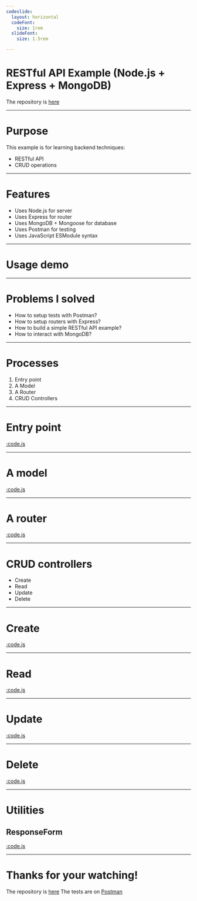 ```yaml
---
codeslide:
  layout: horizontal
  codeFont:
    size: 1rem
  slideFont:
    size: 1.5rem

---
```

# RESTful API Example (Node.js + Express + MongoDB)

The repository is [here](https://github.com/AsherJingkongChen/NEM-REST-API-Example.git)

---
# Purpose

This example is for learning backend techniques:
- RESTful API
- CRUD operations

---
# Features

- Uses Node.js for server
- Uses Express for router
- Uses MongoDB + Mongoose for database
- Uses Postman for testing
- Uses JavaScript ESModule syntax

---
# Usage demo

---
# Problems I solved

- How to setup tests with Postman?
- How to setup routers with Express?
- How to build a simple RESTful API example?
- How to interact with MongoDB?

---
# Processes

1. Entry point
2. A Model
3. A Router
4. CRUD Controllers

---
# Entry point

[:code.js](https://raw.githubusercontent.com/AsherJingkongChen/NEM-REST-API-Example/main/index.js)

---
# A model

[:code.js](https://raw.githubusercontent.com/AsherJingkongChen/NEM-REST-API-Example/main/models/Card/CardModel.js)

---
# A router

[:code.js](https://raw.githubusercontent.com/AsherJingkongChen/NEM-REST-API-Example/main/routers/Card/CardRouter.js)

---
# CRUD controllers

- Create
- Read
- Update
- Delete

---
# Create

[:code.js](https://raw.githubusercontent.com/AsherJingkongChen/NEM-REST-API-Example/main/controllers/Card/create.js)

---
# Read

[:code.js](https://raw.githubusercontent.com/AsherJingkongChen/NEM-REST-API-Example/main/controllers/Card/read.js)

---
# Update

[:code.js](https://raw.githubusercontent.com/AsherJingkongChen/NEM-REST-API-Example/main/controllers/Card/update.js)

---
# Delete

[:code.js](https://raw.githubusercontent.com/AsherJingkongChen/NEM-REST-API-Example/main/controllers/Card/delete.js)

---
# Utilities

## ResponseForm

[:code.js](https://raw.githubusercontent.com/AsherJingkongChen/NEM-REST-API-Example/main/controllers/Card/ResponseForm.js)

---
# Thanks for your watching!

The repository is [here](https://github.com/AsherJingkongChen/NEM-REST-API-Example.git)
The tests are on [Postman](https://www.postman.com/supply-administrator-56584646/workspace/my-workspace/collection/24393116-46ba2a8d-f6c5-409f-9ee9-c1b1fd0eba0d?action=share&creator=24393116)
